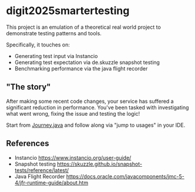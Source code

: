 # digit2025smartertesting

This project is an emulation of a theoretical real world project to demonstrate testing patterns and tools.

Specifically, it touches on:

- Generating test input via Instancio
- Generating test expectation via de.skuzzle snapshot testing
- Benchmarking performance via the java flight recorder

## "The story"

After making some recent code changes, your service has suffered a significant reduction in performance.
You've been tasked with investigating what went wrong, fixing the issue and testing the logic!

Start from [Journey.java](src/main/java/workshoplinks/Journey.java) and follow along via "jump to usages" in your IDE.

## References

- Instancio https://www.instancio.org/user-guide/
- Snapshot testing https://skuzzle.github.io/snapshot-tests/reference/latest/
- Java Flight Recorder https://docs.oracle.com/javacomponents/jmc-5-4/jfr-runtime-guide/about.htm
